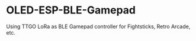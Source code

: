 # OLED-ESP-BLE-Gamepad
 Using TTGO LoRa as BLE Gamepad controller for Fightsticks, Retro Arcade, etc.
